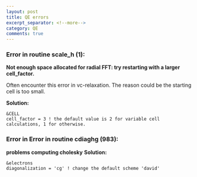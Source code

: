 ```yaml
---
layout: post
title: QE errors
excerpt_separator: <!--more-->
category: QE
comments: true
---
```

### Error in routine scale_h (1):
<strong> Not enough space allocated for radial FFT: try restarting with a larger cell_factor. </strong>

Often encounter this error in vc-relaxation. The reason could be the starting cell is too small.

<strong>Solution:</strong> <br>
```
&CELL
cell_factor = 3 ! the default value is 2 for variable cell calculations, 1 for otherwise.
```
### Error in Error in routine cdiaghg (983):
<strong>problems computing cholesky</strong>
<strong>Solution:</strong><br>
```
&electrons
diagonalization = 'cg' ! change the default scheme 'david'
```
